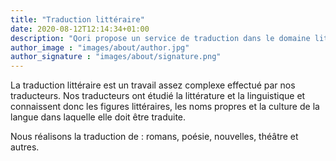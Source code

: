 ```yaml
---
title: "Traduction littéraire"
date: 2020-08-12T12:14:34+01:00
description: "Qori propose un service de traduction dans le domaine littéraire"
author_image : "images/about/author.jpg"
author_signature : "images/about/signature.png"
---
```

La traduction littéraire est un travail assez complexe effectué par nos traducteurs. Nos traducteurs ont étudié la littérature et la linguistique et connaissent donc les figures littéraires, les noms propres et la culture de la langue dans laquelle elle doit être traduite.

Nous réalisons la traduction de : romans, poésie, nouvelles, théâtre et autres.